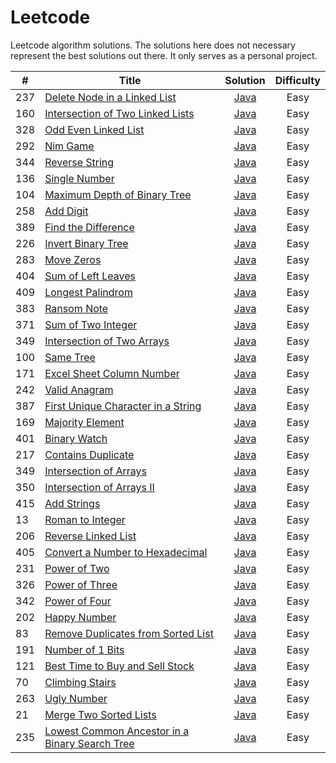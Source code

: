 # Leetcode

Leetcode algorithm solutions. The solutions here does not necessary represent the best solutions out there. It only serves as a personal project. 

|#  |Title                                                              |Solution                                         |Difficulty|
|---|-------------------------------------------------------------------|:-----------------------------------------------:|:--------:|
|237|[Delete Node in a Linked List](https://leetcode.com/problems/delete-node-in-a-linked-list/)        |[Java](algorithm/deleteNodeInALinkedList.java)     |Easy|
|160|[Intersection of Two Linked Lists](https://leetcode.com/problems/intersection-of-two-linked-lists/)|[Java](algorithm/intersectionOfTwoLinkedLists.java)|Easy|
|328|[Odd Even Linked List](https://leetcode.com/problems/odd-even-linked-list/)                        |[Java](algorithm/oddEvenLinkedList.java)           |Easy|
|292|[Nim Game](https://leetcode.com/problems/nim-game/)                                                |[Java](algorithm/nimGame.java)                     |Easy|
|344|[Reverse String](https://leetcode.com/problems/reverse-string/)                                    |[Java](algorithm/reverseString.java)               |Easy|
|136|[Single Number](https://leetcode.com/problems/single-number/)                                      |[Java](algorithm/singleNumber.java)                |Easy|
|104|[Maximum Depth of Binary Tree](https://leetcode.com/problems/maximum-depth-of-binary-tree/)        |[Java](algorithm/maximumDepthOfBinaryTree.java)    |Easy|
|258|[Add Digit](https://leetcode.com/problems/add-digits/)                                             |[Java](algorithm/addDigit.java)                    |Easy|
|389|[Find the Difference](https://leetcode.com/problems/find-the-difference/)                          |[Java](algorithm/findTheDifference.java)           |Easy|
|226|[Invert Binary Tree](https://leetcode.com/problems/invert-binary-tree/)                            |[Java](algorithm/invertBinaryTree.java)            |Easy|
|283|[Move Zeros](https://leetcode.com/problems/move-zeroes/)                                           |[Java](algorithm/moveZeros.java)                   |Easy|
|404|[Sum of Left Leaves](https://leetcode.com/problems/sum-of-left-leaves/)                            |[Java](algorithm/sumOfLeftLeaves.java)             |Easy|
|409|[Longest Palindrom](https://leetcode.com/problems/longest-palindrome/)                             |[Java](algorithm/longestPalindrom.java)            |Easy|
|383|[Ransom Note](https://leetcode.com/problems/ransom-note/)                                          |[Java](algorithm/ransomNote.java)                  |Easy|
|371|[Sum of Two Integer](https://leetcode.com/problems/sum-of-two-integers/)                           |[Java](algorithm/sumOfTwoInteger.java)             |Easy|
|349|[Intersection of Two Arrays](https://leetcode.com/problems/intersection-of-two-arrays/)            |[Java](algorithm/intersectionOfTwoArrays.java)     |Easy|
|100|[Same Tree](https://leetcode.com/problems/same-tree/)                                              |[Java](algorithm/sameTree.java)                    |Easy|
|171|[Excel Sheet Column Number](https://leetcode.com/problems/excel-sheet-column-number/)              |[Java](algorithm/excelSheetColumnNumber.java)      |Easy|
|242|[Valid Anagram](https://leetcode.com/problems/valid-anagram/)                                      |[Java](algorithm/validAnagram.java)                |Easy|
|387|[First Unique Character in a String](https://leetcode.com/problems/first-unique-character-in-a-string/)|[Java](algorithm/firstUniqueCharacterInAString.java)|Easy|
|169|[Majority Element](https://leetcode.com/problems/majority-element/)                                |[Java](algorithm/majorityElement.java)             |Easy|
|401|[Binary Watch](https://leetcode.com/problems/binary-watch/)                                        |[Java](algorithm/binaryWatch.java)                 |Easy|
|217|[Contains Duplicate](https://leetcode.com/problems/contains-duplicate/)                            |[Java](algorithm/containsDuplicate.java)           |Easy|
|349|[Intersection of Arrays](https://leetcode.com/problems/intersection-of-two-arrays/)                |[Java](algorithm/intersectionOfTwoArryas.java)     |Easy|
|350|[Intersection of Arrays II](https://leetcode.com/problems/intersection-of-two-arrays-ii/)          |[Java](algorithm/intersectionOfTwoArryasII.java)   |Easy|
|415|[Add Strings](https://leetcode.com/problems/add-strings/)                                          |[Java](algorithm/addStrings.java)                  |Easy|
|13|[Roman to Integer](https://leetcode.com/problems/roman-to-integer/)                                 |[Java](algorithm/romanToInteger.java)              |Easy|
|206|[Reverse Linked List](https://leetcode.com/problems/reverse-linked-list/)                          |[Java](algorithm/reverseLinkedList.java)           |Easy|
|405|[Convert a Number to Hexadecimal](https://leetcode.com/problems/convert-a-number-to-hexadecimal/)  |[Java](algorithm/convertANumberToHex.java)         |Easy|
|231|[Power of Two](https://leetcode.com/problems/power-of-two/)                                        |[Java](algorithm/powerOfTwo.java)                  |Easy|
|326|[Power of Three](https://leetcode.com/problems/power-of-three/)                                    |[Java](algorithm/powerOfThree.java)                |Easy|
|342|[Power of Four](https://leetcode.com/problems/power-of-four/)                                      |[Java](algorithm/powerOfFour.java)                 |Easy|
|202|[Happy Number](https://leetcode.com/problems/happy-number/)                                        |[Java](algorithm/happyNumber.java)                 |Easy|
|83|[Remove Duplicates from Sorted List](https://leetcode.com/problems/remove-duplicates-from-sorted-list/)|[Java](algorithm/removeDuplicateFromSortedList.java)|Easy|
|191|[Number of 1 Bits](https://leetcode.com/problems/number-of-1-bits/)                                |[Java](algorithm/numberOf1Bits.java)               |Easy|
|121|[Best Time to Buy and Sell Stock](https://leetcode.com/problems/best-time-to-buy-and-sell-stock/)  |[Java](algorithm/bestTimeToBuyAndSellStock.java)   |Easy|
|70|[Climbing Stairs](https://leetcode.com/problems/climbing-stairs/)                                   |[Java](algorithm/climbinStairs.java)               |Easy|
|263|[Ugly Number](https://leetcode.com/problems/ugly-number/)                                          |[Java](algorithm/uglyNumber.java)                  |Easy|
|21|[Merge Two Sorted Lists](https://leetcode.com/problems/merge-two-sorted-lists/)                     |[Java](algorithm/mergeTwoSortedLists.java)         |Easy|
|235|[Lowest Common Ancestor in a Binary Search Tree](https://leetcode.com/problems/lowest-common-ancestor-of-a-binary-search-tree/)|[Java](algorithm/lowestCommonAncestorInBST.java)|Easy|



